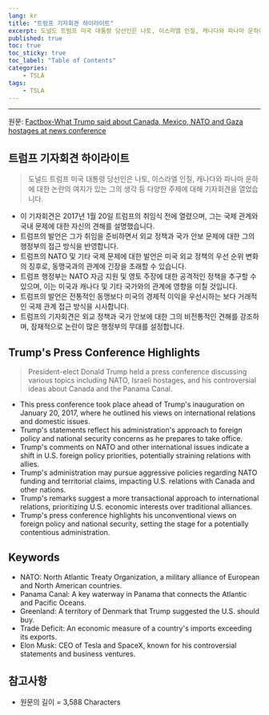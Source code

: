 ```yaml
---
lang: kr
title: "트럼프 기자회견 하이라이트"
excerpt: 도널드 트럼프 미국 대통령 당선인은 나토, 이스라엘 인질, 캐나다와 파나마 운하에 대한 논란의 여지가 있는 그의 생각 등 다양한 주제에 대해 기자회견을 열었습니다.
published: true
toc: true
toc_sticky: true
toc_label: "Table of Contents"
categories:
    - TSLA
tags:
    - TSLA
---
```


---

  원문: [Factbox-What Trump said about Canada, Mexico, NATO and Gaza hostages at news conference](https://www.investing.com/news/world-news/factboxwhat-trump-said-about-canada-mexico-nato-and-gaza-hostages-at-news-conference-3801188)

## 트럼프 기자회견 하이라이트

> 도널드 트럼프 미국 대통령 당선인은 나토, 이스라엘 인질, 캐나다와 파나마 운하에 대한 논란의 여지가 있는 그의 생각 등 다양한 주제에 대해 기자회견을 열었습니다.


- 이 기자회견은 2017년 1월 20일 트럼프의 취임식 전에 열렸으며, 그는 국제 관계와 국내 문제에 대한 자신의 견해를 설명했습니다.
- 트럼프의 발언은 그가 취임을 준비하면서 외교 정책과 국가 안보 문제에 대한 그의 행정부의 접근 방식을 반영합니다.
- 트럼프의 NATO 및 기타 국제 문제에 대한 발언은 미국 외교 정책의 우선 순위 변화의 징후로, 동맹국과의 관계에 긴장을 초래할 수 있습니다.
- 트럼프 행정부는 NATO 자금 지원 및 영토 주장에 대한 공격적인 정책을 추구할 수 있으며, 이는 미국과 캐나다 및 기타 국가와의 관계에 영향을 미칠 것입니다.
- 트럼프의 발언은 전통적인 동맹보다 미국의 경제적 이익을 우선시하는 보다 거래적인 국제 관계 접근 방식을 시사합니다.
- 트럼프의 기자회견은 외교 정책과 국가 안보에 대한 그의 비전통적인 견해를 강조하며, 잠재적으로 논란이 많은 행정부의 무대를 설정합니다.

## Trump's Press Conference Highlights

> President-elect Donald Trump held a press conference discussing various topics including NATO, Israeli hostages, and his controversial ideas about Canada and the Panama Canal.


- This press conference took place ahead of Trump's inauguration on January 20, 2017, where he outlined his views on international relations and domestic issues.
- Trump's statements reflect his administration's approach to foreign policy and national security concerns as he prepares to take office.
- Trump's comments on NATO and other international issues indicate a shift in U.S. foreign policy priorities, potentially straining relations with allies.
- Trump's administration may pursue aggressive policies regarding NATO funding and territorial claims, impacting U.S. relations with Canada and other nations.
- Trump's remarks suggest a more transactional approach to international relations, prioritizing U.S. economic interests over traditional alliances.
- Trump's press conference highlights his unconventional views on foreign policy and national security, setting the stage for a potentially contentious administration.

## Keywords

- NATO: North Atlantic Treaty Organization, a military alliance of European and North American countries.
- Panama Canal: A key waterway in Panama that connects the Atlantic and Pacific Oceans.
- Greenland: A territory of Denmark that Trump suggested the U.S. should buy.
- Trade Deficit: An economic measure of a country's imports exceeding its exports.
- Elon Musk: CEO of Tesla and SpaceX, known for his controversial statements and business ventures.

## 참고사항

- 원문의 길이 = 3,588 Characters


